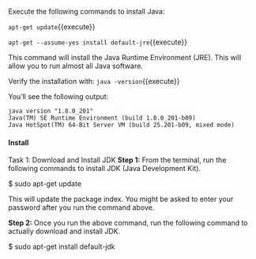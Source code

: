 Execute the following commands to install Java:

`apt-get update`{{execute}} 

`apt-get --assume-yes install default-jre`{{execute}} 

This command will install the Java Runtime Environment (JRE). This will allow you to run almost all Java software.

Verify the installation with: `java -version`{{execute}} 

You’ll see the following output:

```
java version "1.8.0_201"
Java(TM) SE Runtime Environment (build 1.8.0_201-b09)
Java HotSpot(TM) 64-Bit Server VM (build 25.201-b09, mixed mode)
```

#### Install

Task 1: Download and Install JDK
**Step 1:** From the terminal, run the following commands to install JDK (Java Development Kit).

$ sudo apt-get update

This will update the package index. You might be asked to enter your password after you run the command above. 

**Step 2:** Once you run the above command, run the following command to actually download and install JDK.

$ sudo apt-get install default-jdk
